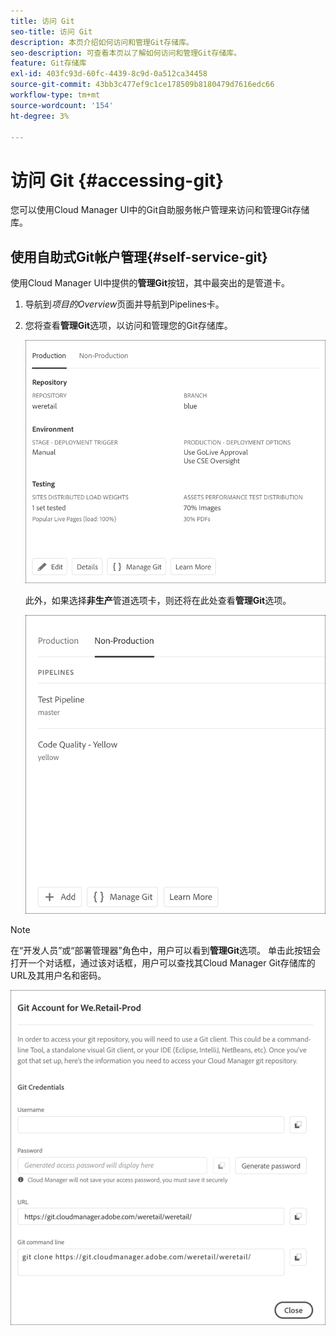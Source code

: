 ```yaml
---
title: 访问 Git
seo-title: 访问 Git
description: 本页介绍如何访问和管理Git存储库。
seo-description: 可查看本页以了解如何访问和管理Git存储库。
feature: Git存储库
exl-id: 403fc93d-60fc-4439-8c9d-0a512ca34458
source-git-commit: 43bb3c477ef9c1ce178509b8180479d7616edc66
workflow-type: tm+mt
source-wordcount: '154'
ht-degree: 3%

---
```


# 访问 Git {#accessing-git}

您可以使用Cloud Manager UI中的Git自助服务帐户管理来访问和管理Git存储库。

## 使用自助式Git帐户管理{#self-service-git}

使用Cloud Manager UI中提供的&#x200B;**管理Git**&#x200B;按钮，其中最突出的是管道卡。

1. 导航到&#x200B;*项目的Overview*&#x200B;页面并导航到Pipelines卡。

1. 您将查看&#x200B;**管理Git**&#x200B;选项，以访问和管理您的Git存储库。

   ![](assets/manage-git1.png)

   此外，如果选择&#x200B;**非生产**&#x200B;管道选项卡，则还将在此处查看&#x200B;**管理Git**&#x200B;选项。

   ![](assets/manage-git-new2.png)

>[!NOTE]
>
>在“开发人员”或“部署管理器”角色中，用户可以看到&#x200B;**管理Git**&#x200B;选项。 单击此按钮会打开一个对话框，通过该对话框，用户可以查找其Cloud Manager Git存储库的URL及其用户名和密码。

![](assets/manage-git3.png)
